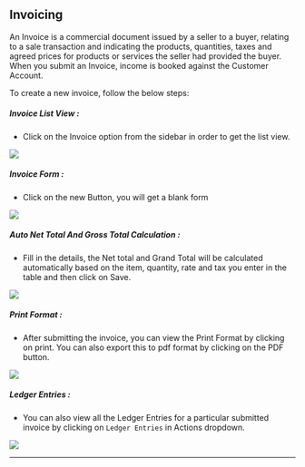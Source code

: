 <!-- add-next-prev-links -->
## Invoicing

An Invoice is a commercial document issued by a seller to a buyer, relating to a sale transaction and indicating the products, quantities, taxes and agreed prices for products or services the seller had provided the buyer. When you submit an Invoice, income is booked against the Customer Account.

To create a new invoice, follow the below steps:

##### Invoice List View :
- Click on the Invoice option from the sidebar in order to get the list view.

<img  src="/accounting/assets/img/invoicelist.png"
      class="screenshot"
/>

##### Invoice Form :
- Click on the new Button, you will get a blank form

<img  src="/accounting/assets/img/invoiceform.png"
      class="screenshot"
/>

##### Auto Net Total And Gross Total Calculation :
- Fill in the details, the Net total and Grand Total will be calculated automatically based on the item, quantity, rate and tax you enter in the table and then click on Save.

<img  src="/accounting/assets/img/newinvoice.png"
      class="screenshot"
/>

##### Print Format :
- After submitting the invoice, you can view the Print Format by clicking on print. You can also export this to pdf format by clicking on the PDF button.

<img  src="/accounting/assets/img/printinvoice.png"
      class="screenshot"
/>

##### Ledger Entries :
- You can also view all the Ledger Entries for a particular submitted invoice by clicking on `Ledger Entries` in Actions dropdown.

<img  src="/accounting/assets/img/invoiceledger.png"
      class="screenshot"
/>

---
